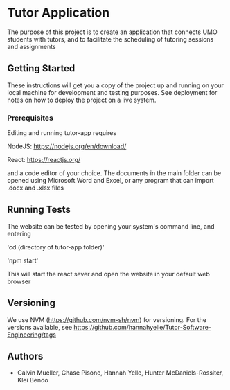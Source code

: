 # Tutor Application

The purpose of this project is to create an application that connects UMO students with tutors, and to facilitate the scheduling of tutoring sessions and assignments

## Getting Started

These instructions will get you a copy of the project up and running on your local machine for development and testing purposes. See deployment for notes on how to deploy the project on a live system.

### Prerequisites

Editing and running tutor-app requires

NodeJS: https://nodejs.org/en/download/

React: https://reactjs.org/

and a code editor of your choice. The documents in the main folder can be opened using Microsoft Word and Excel, or any program that can import .docx and .xlsx files

## Running Tests

The website can be tested by opening your system's command line, and entering

'cd (directory of tutor-app folder)'

'npm start'

This will start the react sever and open the website in your default web browser

## Versioning

We use NVM (https://github.com/nvm-sh/nvm) for versioning. For the versions available, see https://github.com/hannahyelle/Tutor-Software-Engineering/tags

## Authors

* Calvin Mueller, Chase Pisone, Hannah Yelle, Hunter McDaniels-Rossiter, Klei Bendo